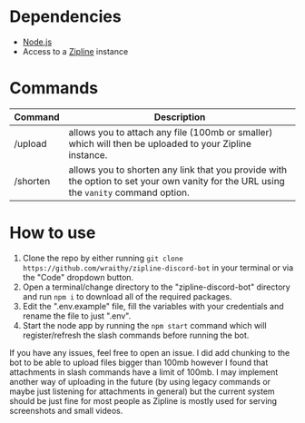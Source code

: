 # Dependencies
- [Node.js](https://nodejs.org)
- Access to a [Zipline](https://github.com/diced/zipline) instance

# Commands
| Command  | Description                                                                                                                           |
| -------- | ------------------------------------------------------------------------------------------------------------------------------------- |
| /upload  | allows you to attach any file (100mb or smaller) which will then be uploaded to your Zipline instance.                                |
| /shorten | allows you to shorten any link that you provide with the option to set your own vanity for the URL using the `vanity` command option. |

# How to use
1. Clone the repo by either running `git clone https://github.com/wraithy/zipline-discord-bot` in your terminal or via the "Code" dropdown button.
2. Open a terminal/change directory to the "zipline-discord-bot" directory and run `npm i` to download all of the required packages.
3. Edit the ".env.example" file, fill the variables with your credentials and rename the file to just ".env".
4. Start the node app by running the `npm start` command which will register/refresh the slash commands before running the bot.

If you have any issues, feel free to open an issue. I did add chunking to the bot to be able to upload files bigger than 100mb however I found that attachments in slash commands have a limit of 100mb. I may implement another way of uploading in the future (by using legacy commands or maybe just listening for attachments in general) but the current system should be just fine for most people as Zipline is mostly used for serving screenshots and small videos.
